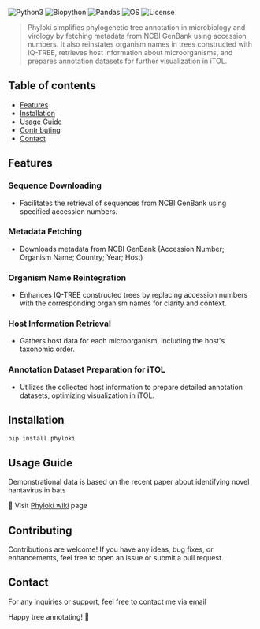![Python3](https://img.shields.io/badge/Language-Python3-steelblue)
![Biopython](https://img.shields.io/badge/Dependecy-Biopython-steelblue)
![Pandas](https://img.shields.io/badge/Dependecy-Pandas-steelblue)
![OS](https://img.shields.io/badge/OS-_Windows_|_Mac_|_Linux-steelblue)
![License](https://img.shields.io/badge/License-MIT-steelblue)

> Phyloki simplifies phylogenetic tree annotation in microbiology and virology by fetching metadata from NCBI GenBank using accession numbers. It also reinstates organism names in trees constructed with IQ-TREE, retrieves host information about microorganisms, and prepares annotation datasets for further visualization in iTOL.

## Table of contents

- [Features](#features)
- [Installation](#installation)
- [Usage Guide](#usage-guide)
- [Contributing](#contributing)
- [Contact](#contact)

## Features
### Sequence Downloading
- Facilitates the retrieval of sequences from NCBI GenBank using specified accession numbers.
### Metadata Fetching
- Downloads metadata from NCBI GenBank (Accession Number; Organism Name; Country; Year; Host)
### Organism Name Reintegration
- Enhances IQ-TREE constructed trees by replacing accession numbers with the corresponding organism names for clarity and context.
### Host Information Retrieval
- Gathers host data for each microorganism, including the host's taxonomic order.
### Annotation Dataset Preparation for iTOL
- Utilizes the collected host information to prepare detailed annotation datasets, optimizing visualization in iTOL.

## Installation

```python
pip install phyloki
```

## Usage Guide

Demonstrational data is based on the recent paper about identifying novel hantavirus in bats

🔗 Visit [Phyloki wiki](https://github.com/iliapopov17/phyloki/wiki) page

## Contributing
Contributions are welcome! If you have any ideas, bug fixes, or enhancements, feel free to open an issue or submit a pull request.

## Contact
For any inquiries or support, feel free to contact me via [email](mailto:iljapopov17@gmail.com)

Happy tree annotating! 🌳